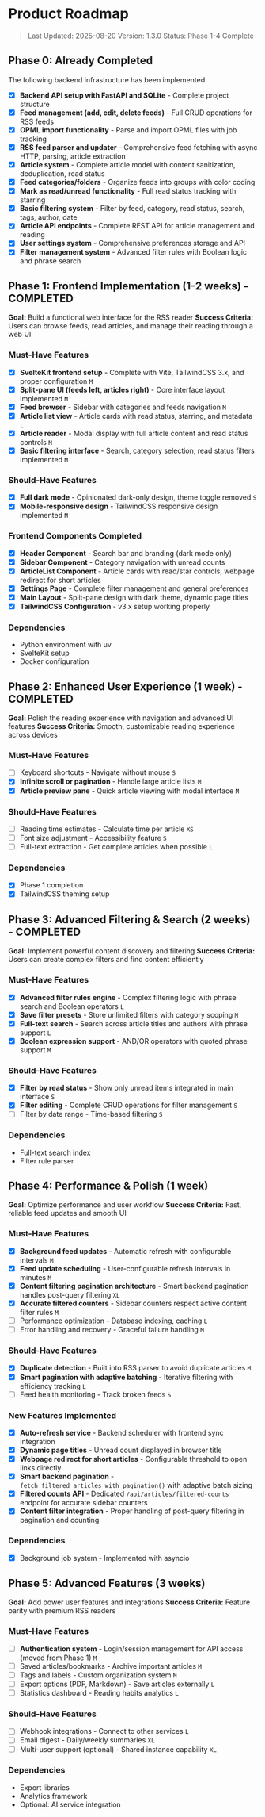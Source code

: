 # Product Roadmap

> Last Updated: 2025-08-20
> Version: 1.3.0
> Status: Phase 1-4 Complete

## Phase 0: Already Completed

The following backend infrastructure has been implemented:

- [x] **Backend API setup with FastAPI and SQLite** - Complete project structure
- [x] **Feed management (add, edit, delete feeds)** - Full CRUD operations for RSS feeds
- [x] **OPML import functionality** - Parse and import OPML files with job tracking
- [x] **RSS feed parser and updater** - Comprehensive feed fetching with async HTTP, parsing, article extraction
- [x] **Article system** - Complete article model with content sanitization, deduplication, read status
- [x] **Feed categories/folders** - Organize feeds into groups with color coding
- [x] **Mark as read/unread functionality** - Full read status tracking with starring
- [x] **Basic filtering system** - Filter by feed, category, read status, search, tags, author, date
- [x] **Article API endpoints** - Complete REST API for article management and reading
- [x] **User settings system** - Comprehensive preferences storage and API
- [x] **Filter management system** - Advanced filter rules with Boolean logic and phrase search

## Phase 1: Frontend Implementation (1-2 weeks) - COMPLETED

**Goal:** Build a functional web interface for the RSS reader
**Success Criteria:** Users can browse feeds, read articles, and manage their reading through a web UI

### Must-Have Features

- [x] **SvelteKit frontend setup** - Complete with Vite, TailwindCSS 3.x, and proper configuration `M`
- [x] **Split-pane UI (feeds left, articles right)** - Core interface layout implemented `M`
- [x] **Feed browser** - Sidebar with categories and feeds navigation `M`
- [x] **Article list view** - Article cards with read status, starring, and metadata `L`
- [x] **Article reader** - Modal display with full article content and read status controls `M`
- [x] **Basic filtering interface** - Search, category selection, read status filters implemented `M`

### Should-Have Features

- [x] **Full dark mode** - Opinionated dark-only design, theme toggle removed `S`
- [x] **Mobile-responsive design** - TailwindCSS responsive design implemented `M`

### Frontend Components Completed

- [x] **Header Component** - Search bar and branding (dark mode only)
- [x] **Sidebar Component** - Category navigation with unread counts
- [x] **ArticleList Component** - Article cards with read/star controls, webpage redirect for short articles
- [x] **Settings Page** - Complete filter management and general preferences
- [x] **Main Layout** - Split-pane design with dark theme, dynamic page titles
- [x] **TailwindCSS Configuration** - v3.x setup working properly

### Dependencies

- Python environment with uv
- SvelteKit setup
- Docker configuration

## Phase 2: Enhanced User Experience (1 week) - COMPLETED

**Goal:** Polish the reading experience with navigation and advanced UI features
**Success Criteria:** Smooth, customizable reading experience across devices

### Must-Have Features

- [ ] Keyboard shortcuts - Navigate without mouse `S`
- [x] **Infinite scroll or pagination** - Handle large article lists `M`
- [x] **Article preview pane** - Quick article viewing with modal interface `M`

### Should-Have Features

- [ ] Reading time estimates - Calculate time per article `XS`
- [ ] Font size adjustment - Accessibility feature `S`
- [ ] Full-text extraction - Get complete articles when possible `L`

### Dependencies

- [x] Phase 1 completion
- [x] TailwindCSS theming setup

## Phase 3: Advanced Filtering & Search (2 weeks) - COMPLETED

**Goal:** Implement powerful content discovery and filtering
**Success Criteria:** Users can create complex filters and find content efficiently

### Must-Have Features

- [x] **Advanced filter rules engine** - Complex filtering logic with phrase search and Boolean operators `L`
- [x] **Save filter presets** - Store unlimited filters with category scoping `M`
- [x] **Full-text search** - Search across article titles and authors with phrase support `L`
- [x] **Boolean expression support** - AND/OR operators with quoted phrase support `M`

### Should-Have Features

- [x] **Filter by read status** - Show only unread items integrated in main interface `S`
- [x] **Filter editing** - Complete CRUD operations for filter management `S`
- [ ] Filter by date range - Time-based filtering `S`

### Dependencies

- Full-text search index
- Filter rule parser

## Phase 4: Performance & Polish (1 week)

**Goal:** Optimize performance and user workflow
**Success Criteria:** Fast, reliable feed updates and smooth UI

### Must-Have Features

- [x] **Background feed updates** - Automatic refresh with configurable intervals `M`
- [x] **Feed update scheduling** - User-configurable refresh intervals in minutes `M`
- [x] **Content filtering pagination architecture** - Smart backend pagination handles post-query filtering `XL`
- [x] **Accurate filtered counters** - Sidebar counters respect active content filter rules `M`
- [ ] Performance optimization - Database indexing, caching `L`
- [ ] Error handling and recovery - Graceful failure handling `M`

### Should-Have Features

- [x] **Duplicate detection** - Built into RSS parser to avoid duplicate articles `M`
- [x] **Smart pagination with adaptive batching** - Iterative filtering with efficiency tracking `L`
- [ ] Feed health monitoring - Track broken feeds `S`

### New Features Implemented

- [x] **Auto-refresh service** - Backend scheduler with frontend sync integration
- [x] **Dynamic page titles** - Unread count displayed in browser title
- [x] **Webpage redirect for short articles** - Configurable threshold to open links directly
- [x] **Smart backend pagination** - `fetch_filtered_articles_with_pagination()` with adaptive batch sizing
- [x] **Filtered counts API** - Dedicated `/api/articles/filtered-counts` endpoint for accurate sidebar counters
- [x] **Content filter integration** - Proper handling of post-query filtering in pagination and counting

### Dependencies

- [x] Background job system - Implemented with asyncio

## Phase 5: Advanced Features (3 weeks)

**Goal:** Add power user features and integrations
**Success Criteria:** Feature parity with premium RSS readers

### Must-Have Features

- [ ] **Authentication system** - Login/session management for API access (moved from Phase 1) `M`
- [ ] Saved articles/bookmarks - Archive important articles `M`
- [ ] Tags and labels - Custom organization system `M`
- [ ] Export options (PDF, Markdown) - Save articles externally `L`
- [ ] Statistics dashboard - Reading habits analytics `L`

### Should-Have Features

- [ ] Webhook integrations - Connect to other services `L`
- [ ] Email digest - Daily/weekly summaries `XL`
- [ ] Multi-user support (optional) - Shared instance capability `XL`

### Dependencies

- Export libraries
- Analytics framework
- Optional: AI service integration
